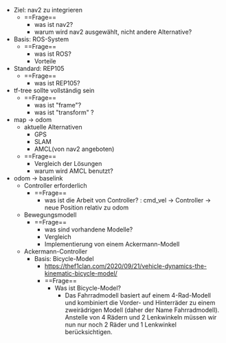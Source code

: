 - Ziel: nav2 zu integrieren
	- ==Frage== 
		- was ist nav2?
		- warum wird nav2 ausgewählt, nicht andere Alternative?
- Basis: ROS-System 
	- ==Frage== 
		- was ist ROS? 
		- Vorteile 
- Standard: REP105
	- ==Frage==
		- was ist REP105? 
- tf-tree sollte vollständig sein 
	- ==Frage== 
		- was ist "frame"? 
		- was ist "transform" ? 
- map -> odom 
	- aktuelle Alternativen
		- GPS 
		- SLAM 
		- AMCL(von nav2 angeboten) 
	- ==Frage== 
		- Vergleich der Lösungen
		- warum wird AMCL benutzt? 
- odom -> baselink 
	- Controller erforderlich 
		- ==Frage== 
			- was ist die Arbeit von Controller? : cmd_vel -> Controller -> neue Position relativ zu odom 
	- Bewegungsmodell 
		- ==Frage== 
			- was sind vorhandene Modelle?
			- Vergleich 
			- Implementierung von einem Ackermann-Modell 
	- Ackermann-Controller 
		- Basis: Bicycle-Model 
			- https://thef1clan.com/2020/09/21/vehicle-dynamics-the-kinematic-bicycle-model/ 
			- ==Frage== 
				- Was ist Bicycle-Model? 
					- Das Fahrradmodell basiert auf einem 4-Rad-Modell und kombiniert die Vorder- und Hinterräder zu einem zweirädrigen Modell (daher der Name Fahrradmodell). Anstelle von 4 Rädern und 2 Lenkwinkeln müssen wir nun nur noch 2 Räder und 1 Lenkwinkel berücksichtigen.